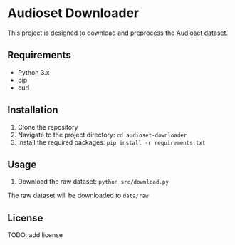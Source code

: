 # Audioset Downloader

This project is designed to download and preprocess the
[Audioset dataset](https://research.google.com/audioset/).

## Requirements

- Python 3.x
- pip
- curl

## Installation

1. Clone the repository
2. Navigate to the project directory: `cd audioset-downloader`
3. Install the required packages: `pip install -r requirements.txt`

## Usage

1. Download the raw dataset: `python src/download.py`

The raw dataset will be downloaded to `data/raw`

## License

TODO: add license
